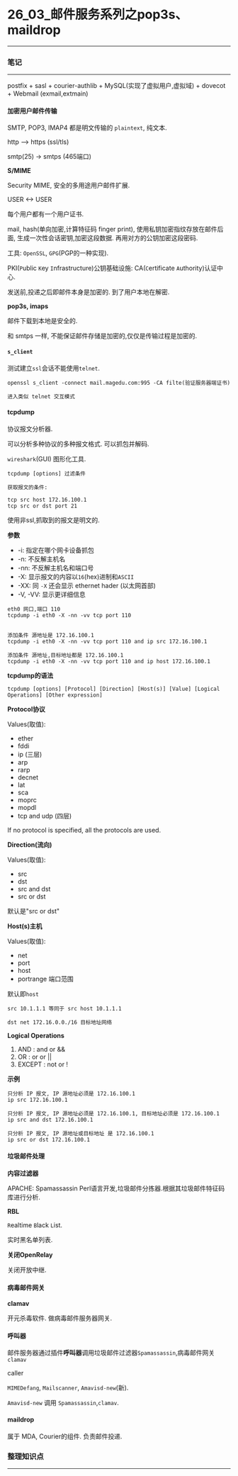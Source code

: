 # 26_03_邮件服务系列之pop3s、maildrop

---

### 笔记

---

postfix + sasl + courier-authlib + MySQL(实现了虚拟用户,虚拟域) + dovecot + 
Webmail (exmail,extmain)

#### 加密用户邮件传输

SMTP, POP3, IMAP4 都是明文传输的 `plaintext`, 纯文本.

http --> https (ssl/tls)

smtp(25) -> smtps (465端口)

**S/MIME**

Security MIME, 安全的多用途用户邮件扩展.

USER <-> USER

每个用户都有一个用户证书.

mail, hash(单向加密,计算特征码 finger print), 使用私钥加密指纹存放在邮件后面, 生成一次性会话密钥,加密这段数据. 再用对方的公钥加密这段密码.

工具: `OpenSSL`, `GPG`(PGP的一种实现).

PKI(`P`ublic `K`ey `I`nfrastructure)公钥基础设施: CA(`C`ertificate `A`uthority)认证中心.

发送前,投递之后即邮件本身是加密的. 到了用户本地在解密.

**pop3s, imaps**

邮件下载到本地是安全的.

和 smtps 一样, 不能保证邮件存储是加密的,仅仅是传输过程是加密的. 

#### `s_client`

测试建立`ssl`会话不能使用`telnet`.

```shell
openssl s_client -connect mail.magedu.com:995 -CA filte(验证服务器端证书)

进入类似 telnet 交互模式
```

#### tcpdump

协议报文分析器.

可以分析多种协议的多种报文格式. 可以抓包并解码.

`wireshark`(GUI) 图形化工具.

```shell
tcpdump [options] 过滤条件

获取报文的条件:

tcp src host 172.16.100.1
tcp src or dst port 21
```

使用非ssl,抓取到的报文是明文的.

**参数**

* -i: 指定在哪个网卡设备抓包
* -n: 不反解主机名
* -nn: 不反解主机名和端口号
* -X: 显示报文的内容以`16`(hex)进制和`ASCII`
* -XX: 同 `-X` 还会显示 ethernet hader (以太网首部)
* -V, -VV: 显示更详细信息

```shell
eth0 网口,端口 110
tcpdump -i eth0 -X -nn -vv tcp port 110


添加条件 源地址是 172.16.100.1
tcpdump -i eth0 -X -nn -vv tcp port 110 and ip src 172.16.100.1

添加条件 源地址,目标地址都是 172.16.100.1
tcpdump -i eth0 -X -nn -vv tcp port 110 and ip host 172.16.100.1
```

**tcpdump的语法**

```shell
tcpdump [options] [Protocol] [Direction] [Host(s)] [Value] [Logical Operations] [Other expression]
```

**Protocol协议**

Values(取值):

* ether
* fddi
* ip (三层)
* arp
* rarp
* decnet
* lat
* sca
* moprc
* mopdl
* tcp and udp (四层)

If no protocol is specified, all the protocols are used.

**Direction(流向)**

Values(取值):

* src
* dst
* src and dst
* src or dst

默认是"src or dst"

**Host(s)主机**

Values(取值):

* net
* port
* host
* portrange 端口范围

默认即`host`

```shell
src 10.1.1.1 等同于 src host 10.1.1.1

dst net 172.16.0.0./16 目标地址网络
```

**Logical Operations**

1. AND : and or &&
2. OR : or or ||
3. EXCEPT : not or !

**示例**

```shell
只分析 IP 报文, IP 源地址必须是 172.16.100.1
ip src 172.16.100.1 

只分析 IP 报文, IP 源地址必须是 172.16.100.1, 目标地址必须是 172.16.100.1
ip src and dst 172.16.100.1 

只分析 IP 报文, IP 源地址或目标地址 是 172.16.100.1
ip src or dst 172.16.100.1 
```

#### 垃圾邮件处理

**内容过滤器**

APACHE: Spamassassin Perl语言开发,垃圾邮件分拣器.根据其垃圾邮件特征码库进行分析.

**RBL**

`R`ealtime `B`lack `L`ist.

实时黑名单列表.

**关闭OpenRelay**

关闭开放中继.

#### 病毒邮件网关

**clamav**

开元杀毒软件. 做病毒邮件服务器网关.

#### 呼叫器

邮件服务器通过插件**呼叫器**调用垃圾邮件过滤器`Spamassassin`,病毒邮件网关`clamav`

caller

`MIMEDefang`, `Mailscanner`, `Amavisd-new`(新).

`Amavisd-new` 调用 `Spamassassin`,`clamav`.

#### maildrop

属于 MDA, Courier的组件. 负责邮件投递.

### 整理知识点

---